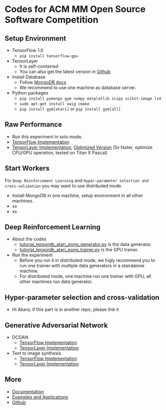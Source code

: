 # Codes for ACM MM Open Source Software Competition

## Setup Environment
* TensorFlow 1.0
  * `pip install tensorflow-gpu`
* TensorLayer 
  * It is self-contained
  * You can also get the latest version in [Github](https://github.com/zsdonghao/tensorlayer)
* Install Database
  * Follow [MongoDB docs](https://docs.mongodb.com/manual/installation/)
  * We recommend to use one machine as database server.
* Python packages
  * `pip install pymongo gym numpy matplotlib scipy scikit-image lz4`
  * `sudo apt-get install swig cmake`
  * `pip install gym[atari]` or `pip install gym[all]` 

## Raw Performance
* Run this experiment in solo mode.
* [TensorFlow Implementation](https://www.tensorflow.org/tutorials/deep_cnn)
* [TensorLayer Implementation](https://github.com/akaraspt/tl_paper/blob/master/cifar10.py), [Optimized Version](https://github.com/zsdonghao/tensorlayer/blob/master/example/tutorial_cifar10_tfrecord.py) (5x faster, optimize CPU/GPU operation, tested on Titan X Pascal)

## Start Workers
For `Deep Reinforcement Learning` and `Hyper-parameter selection and cross-validation` you may want to use distributed mode.
* Install MongoDB in one machine, setup environment in all other machines.
* xx
* xx

## Deep Reinforcement Learning
* About the codes
  * [tutorial_tensordb_atari_pong_generator.py](https://github.com/akaraspt/tl_paper/blob/master/tutorial_tensordb_atari_pong_generator.py) is the data generator.
  * [tutorial_tensordb_atari_pong_trainer.py](https://github.com/akaraspt/tl_paper/blob/master/tutorial_tensordb_atari_pong_trainer.py) is the GPU trainer.
* Run the experiment
  * Before you run it in distributed mode, we higly recommend you to run one trainer with multiple data generators in a standalone machine.
  * For distributed mode, one machine run one trainer with GPU, all other machines run data generator.

## Hyper-parameter selection and cross-validation
* Hi Akara, if this part is in another repo, please link it

## Generative Adversarial Network
* DCGAN
  * [TensorFlow Implementation](https://github.com/carpedm20/DCGAN-tensorflow)
  * [TensorLayer Implementation](https://github.com/zsdonghao/dcgan)
* Text to image synthesis
  * [TensorFlow Implementation](https://github.com/paarthneekhara/text-to-image)
  * [TensorLayer Implementation](https://github.com/zsdonghao/text-to-image)

  
## More
* [Documentation](http://tensorlayer.readthedocs.io)
* [Examples and Applications](http://tensorlayer.readthedocs.io/en/latest/user/example.html)
* [Github](https://github.com/zsdonghao/tensorlayer)
